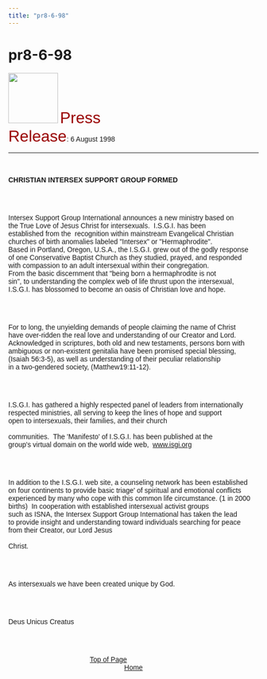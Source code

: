```yaml
---
title: "pr8-6-98"
---
```


# pr8-6-98

  
  


<IMG SRC="/img/logo100.gif" HEIGHT="101" WIDTH="100" NATURALSIZEFLAG="0" ALIGN="BOTTOM" />  
 <FONT FACE="Arial,Helvetica"><FONT COLOR="#990000" SIZE="+3">Press<br />Release</FONT>: 6 August 1998<A NAME="top"></A>&nbsp; 

<HR ALIGN="LEFT" />

<BR /><br /><B>CHRISTIAN INTERSEX SUPPORT GROUP FORMED</B></P><br /><br />

<P>
  Intersex Support Group International announces a new ministry based on<br />the True Love of Jesus Christ for intersexuals.&nbsp; I.S.G.I. has been<br />established from the&nbsp; recognition within mainstream Evangelical Christian<br />churches of birth anomalies labeled "Intersex" or "Hermaphrodite".&nbsp;<br />Based in Portland, Oregon, U.S.A., the I.S.G.I. grew out of the godly response<br />of one Conservative Baptist Church as they studied, prayed, and responded<br />with compassion to an adult intersexual within their congregation.&nbsp;<br />From the basic discernment that "being born a hermaphrodite is not<br />sin", to understanding the complex web of life thrust upon the intersexual,<br />I.S.G.I. has blossomed to become an oasis of Christian love and hope.
</P>

<br /><br />

<P>
  For to long, the unyielding demands of people claiming the name of Christ<br />have over-ridden the real love and understanding of our Creator and Lord.<br />Acknowledged in scriptures, both old and new testaments, persons born with<br />ambiguous or non-existent genitalia have been promised special blessing,<br />(Isaiah 56:3-5), as well as understanding of their peculiar relationship<br />in a two-gendered society, (Matthew19:11-12).
</P>

<br /><br />

<P>
  I.S.G.I. has gathered a highly respected panel of leaders from internationally<br />respected ministries, all serving to keep the lines of hope and support<br />open to intersexuals, their families, and their church <BR /><br />communities.&nbsp; The 'Manifesto' of I.S.G.I. has been published at the<br />group's virtual domain on the world wide web,&nbsp; <A HREF="http://www.isgi.org">www.isgi.org</A>
</P>

<br /><br />

<P>
  In addition to the I.S.G.I. web site, a counseling network has been established<br />on four continents to provide basic triage' of spiritual and emotional conflicts<br />experienced by many who cope with this common life circumstance. (1 in 2000<br />births)&nbsp; In cooperation with established intersexual activist groups<br />such as ISNA, the Intersex Support Group International has taken the lead<br />to provide insight and understanding toward individuals searching for peace<br />from their Creator, our Lord Jesus <BR /><br />Christ.
</P>

<br /><br />

<P>
  As intersexuals we have been created unique by God.
</P>

<br /><br />

<P>
  Deus Unicus Creatus
</P>

<br /><br />

<P ALIGN="CENTER">
  <A HREF="#top">Top of Page</A>&nbsp;&nbsp;&nbsp;&nbsp;&nbsp;&nbsp;&nbsp;&nbsp;&nbsp;&nbsp;&nbsp;&nbsp;&nbsp;&nbsp;&nbsp;&nbsp;&nbsp;&nbsp;&nbsp;&nbsp;&nbsp;&nbsp;&nbsp;&nbsp;&nbsp;&nbsp;<br /><A HREF="http://www.isna.org/">Home</A>
</P>

<br /><br />

<P>
  &nbsp; <BR /><br />&nbsp; <BR /><br />&nbsp; <BR /><br />&nbsp; <BR /><br />&nbsp;<br />